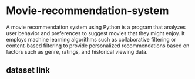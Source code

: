 # Movie-recommendation-system
A movie recommendation system using Python is a program that analyzes user behavior and preferences to suggest movies that they might enjoy. It employs machine learning algorithms such as collaborative filtering or content-based filtering to provide personalized recommendations based on factors such as genre, ratings, and historical viewing data.
## dataset link
